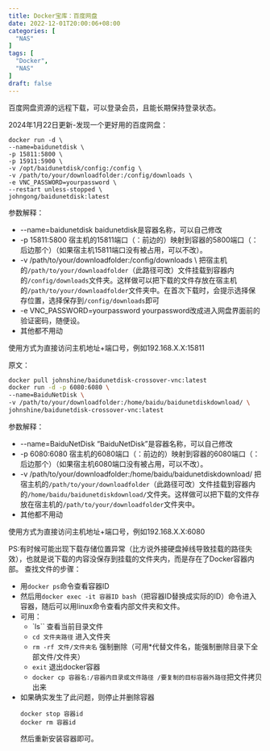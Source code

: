 ```yaml
---
title: Docker宝库：百度网盘
date: 2022-12-01T20:00:06+08:00
categories: [
  "NAS"
]
tags: [
  "Docker",
  "NAS"
]
draft: false
---
```


百度网盘资源的远程下载，可以登录会员，且能长期保持登录状态。

2024年1月22日更新-发现一个更好用的百度网盘：
```
docker run -d \
--name=baidunetdisk \
-p 15811:5800 \
-p 15911:5900 \
-v /opt/baidunetdisk/config:/config \
-v /path/to/your/downloadfolder:/config/downloads \
-e VNC_PASSWORD=yourpassword \
--restart unless-stopped \
johngong/baidunetdisk:latest
```
参数解释：
+ --name=baidunetdisk baidunetdisk是容器名称，可以自己修改
+ -p 15811:5800  宿主机的15811端口（：前边的）映射到容器的5800端口（：后边那个）（如果宿主机15811端口没有被占用，可以不改）。
+ -v /path/to/your/downloadfolder:/config/downloads \  把宿主机的`/path/to/your/downloadfolder`（此路径可改）文件挂载到容器内的`/config/downloads`文件夹。这样做可以把下载的文件存放在宿主机的`/path/to/your/downloadfolder`文件夹中。在首次下载时，会提示选择保存位置，选择保存到`/config/downloads`即可
+ -e VNC_PASSWORD=yourpassword yourpassword改成进入网盘界面前的验证密码，随便设。
+ 其他都不用动

使用方式为直接访问主机地址+端口号，例如192.168.X.X:15811

原文：
```bash
docker pull johnshine/baidunetdisk-crossover-vnc:latest
docker run -d -p 6080:6080 \
--name=BaiduNetDisk \
-v /path/to/your/downloadfolder:/home/baidu/baidunetdiskdownload/ \
johnshine/baidunetdisk-crossover-vnc:latest
```

参数解释：
+ --name=BaiduNetDisk “BaiduNetDisk”是容器名称，可以自己修改
+ -p 6080:6080  宿主机的6080端口（：前边的）映射到容器的6080端口（：后边那个）（如果宿主机6080端口没有被占用，可以不改）。
+ -v /path/to/your/downloadfolder:/home/baidu/baidunetdiskdownload/  把宿主机的`/path/to/your/downloadfolder`（此路径可改）文件挂载到容器内的`/home/baidu/baidunetdiskdownload/`文件夹。这样做可以把下载的文件存放在宿主机的`/path/to/your/downloadfolder`文件夹中。
+ 其他都不用动

使用方式为直接访问主机地址+端口号，例如192.168.X.X:6080


PS:有时候可能出现下载存储位置异常（比方说外接硬盘掉线导致挂载的路径失效），也就是说下载的内容没保存到挂载的文件夹内，而是存在了Docker容器内部。
查找文件的步骤：
+ 用`docker ps`命令查看容器ID
+ 然后用`docker exec -it 容器ID bash`（把容器ID替换成实际的ID）命令进入容器，随后可以用linux命令查看内部文件夹和文件。
+ 可用：
  + `ls`` 查看当前目录文件
  + `cd 文件夹路径` 进入文件夹
  + `rm -rf 文件/文件夹名` 强制删除（可用*代替文件名，能强制删除目录下全部文件/文件夹）
  + `exit` 退出docker容器
  + `docker cp 容器名:/容器内目录或文件路径 /要复制的目标容器外路径`把文件拷贝出来
+ 如果确实发生了此问题，则停止并删除容器
  ```
  docker stop 容器id
  docker rm 容器id
  ```
  然后重新安装容器即可。

